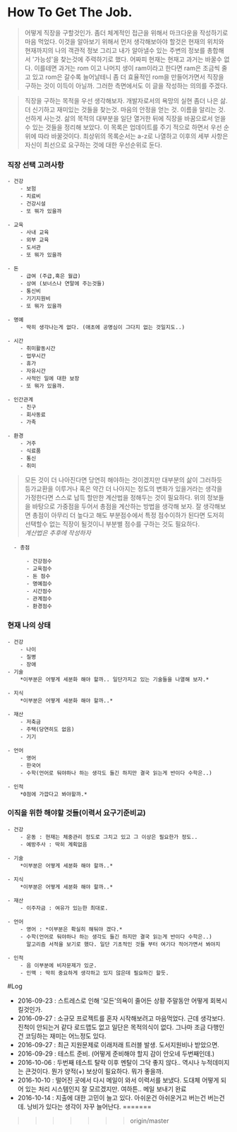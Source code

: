# How To Get The Job.
 > 어떻게 직장을 구할것인가. 좀더 체계적인 접근을 위해서 마크다운을 작성하기로 마음 먹었다. 이것을 알아보기 위해서 먼저 생각해보아야 할것은 현재의 위치와 현재까지의 나의 객관적 정보 그리고 내가 알아낼수 있는 주변의 정보를 총합해서 '가능성'을 찾는것에 주력하기로 했다. 어짜피 현재는 현재고 과거는 바꿀수 없다. 이를테면 과거는 rom 이고 나머지 생이 ram이라고 한다면 ram은 조금씩 줄고 있고 rom은 갈수록 늘어날테니 좀 더 효율적인 rom을 만들어가면서 직장을 구하는 것이 이득이 아닐까. 그러한 측면에서도 이 글을 작성하는 의의를 주겠다.  

 > 직장을 구하는 목적을 우선 생각해보자. 개발자로서의 욕망의 실현 좀더 나은 삶. 더 신기하고 재미있는 것들을 찾는것. 마음의 안정을 얻는 것. 이름을 알리는 것. 선하게 사는것. 삶의 목적의 대부분을 일단 열거한 뒤에 직장을 바꿈으로서 얻을 수 있는 것들을 정리해 보았다. 이 목록은 업데이트를 주기 적으로 하면서 우선 순위에 따라 바꿀것이다. 최상위의 목록순서는 a-z로 나열하고 이후의 세부 사항은 자신이 최선으로 요구하는 것에 대한 우선순위로 둔다.

### 직장 선택 고려사항

    - 건강
        - 보험
        - 치료비
        - 건강시설
        - 또 뭐가 있을까

    - 교육
        - 사내 교육
        - 외부 교육
        - 도서관
        - 또 뭐가 있을까

    - 돈
        - 급여 (주급,혹은 월급)
        - 상여 (보너스나 연말에 주는것들)
        - 통신비
        - 기기지원비
        - 또 뭐가 있을까

    - 명예
        - 딱히 생각나는게 없다. (애초에 공명심이 그다지 없는 것일지도..)

    - 시간
        - 취미활동시간
        - 업무시간
        - 휴가
        - 자유시간
        - 사적인 일에 대한 보장
        - 또 뭐가 있을까.

    - 인간관계
        - 친구
        - 회사동료
        - 가족

    - 환경
        - 거주
        - 식료품
        - 통신
        - 취미

> 모든 것이 더 나아진다면 당연히 해야하는 것이겠지만 대부분의 삶이 그러하듯 등가교환을 이루거나 혹은 약간 더 나아지는 정도의 변화가 있을거라는 생각을 가정한다면 스스로 납득 할만한 계산법을 정해두는 것이 필요하다. 위의 정보들을 바탕으로 가중점을 두어서 총점을 계산하는 방법을 생각해 보자. 잘 생각해보면 총점이 아무리 더 높다고 해도 부분점수에서 특정 점수이하가 된다면 도저히 선택할수 없는 직장이 될것이니 부분별 점수를 구하는 것도 필요하다.  
*계산법은 추후에 작성하자*

      - 총점

          - 건강점수
          - 교육점수
          - 돈 점수
          - 명예점수
          - 시간점수
          - 관계점수
          - 환경점수

### 현재 나의 상태

    - 건강
        - 나이
        - 질병
        - 장애
    - 기술  
        *이부분은 어떻게 세분화 해야 할까.. 일단가지고 있는 기술들을 나열해 보자.*

    - 지식  
        *이부분은 어떻게 세분화 해야 할까..*

    - 재산
        - 저축금
        - 주택(당연히도 없음)
        - 기기

    - 언어
        - 영어
        - 한국어
        - 수학(언어로 둬야하나 하는 생각도 들긴 하지만 결국 읽는게 반이다 수학은..)

    - 인적
        *0점에 가깝다고 봐야할까.*


### 이직을 위한 해야할 것들(이력서 요구기준비교)

    - 건강
        - 운동 : 현재는 체중관리 정도로 그치고 있고 그 이상은 필요한가 정도..
        - 예방주사 : 딱히 계획없음

    - 기술  
        *이부분은 어떻게 세분화 해야 할까..*

    - 지식  
        *이부분은 어떻게 세분화 해야 할까..*

    - 재산
        - 이주자금 : 여유가 있는한 최대로.

    - 언어
        - 영어 : *이부분은 확실히 해둬야 겠다.*
        - 수학(언어로 둬야하나 하는 생각도 들긴 하지만 결국 읽는게 반이다 수학은..)
          알고리즘 서적을 보기로 했다. 일단 기초적인 것들 부터 여기다 적어가면서 봐야지

    - 인적
        - 음 이부분에 비자문제가 있군.
        - 인맥 : 딱히 중요하게 생각하고 있지 않은데 필요하긴 할듯.

#Log
 - 2016-09-23 : 스트레스로 인해 '모든'의욕이 줄어든 상황 주말동안 어떻게 회복시킬것인가.
 - 2016-09-27 : 소규모 프로젝트를 혼자 시작해보려고 마음먹었다. 근데 생각보다. 진척이 안되는거 같다 로드맵도 없고 일단은 목적의식이 없다. 그나마 조금 다행인건 코딩하는 재미는 어느정도 있다.
 - 2016-09-27 : 최근 지원문제로 이래저래 트러블 발생. 도서지원비나 받았으면.
 - 2016-09-29 : 테스트 준비. (어떻게 준비해야 할지 감이 안오네 두번째인데.)
 - 2016-10-06 : 두번째 테스트 탈락 이후 멘탈이 그닥 좋지 않다.. 역시나 누적데미지는 큰것이다. 뭔가 양적(+) 보상이 필요하다. 뭐가 좋을까.
 - 2016-10-10 : 떨어진 곳에서 다시 메일이 와서 이력서를 보냈다. 도대체 어떻게 되어 있는 처리 시스템인지 잘 모르겠지만. 여하튼.. 메일 보내기 완료
 - 2016-10-14 : 지출에 대한 고민이 늘고 있다. 아쉬운건 아쉬운거고 버는건 버는건데. 낭비가 있다는 생각이 자꾸 늘어난다.
=======
>>>>>>> origin/master

